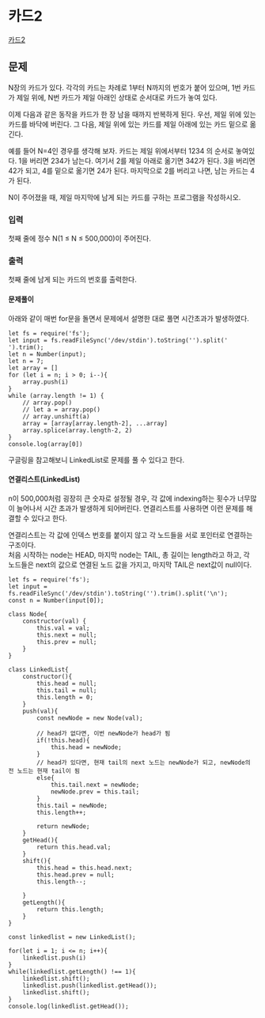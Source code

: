 # 카드2

[카드2](https://www.acmicpc.net/problem/2164)

## 문제

N장의 카드가 있다. 각각의 카드는 차례로 1부터 N까지의 번호가 붙어 있으며, 1번 카드가 제일 위에, N번 카드가 제일 아래인 상태로 순서대로 카드가 놓여 있다.

이제 다음과 같은 동작을 카드가 한 장 남을 때까지 반복하게 된다. 우선, 제일 위에 있는 카드를 바닥에 버린다. 그 다음, 제일 위에 있는 카드를 제일 아래에 있는 카드 밑으로 옮긴다.

예를 들어 N=4인 경우를 생각해 보자. 카드는 제일 위에서부터 1234 의 순서로 놓여있다. 1을 버리면 234가 남는다. 여기서 2를 제일 아래로 옮기면 342가 된다. 3을 버리면 42가 되고, 4를 밑으로 옮기면 24가 된다. 마지막으로 2를 버리고 나면, 남는 카드는 4가 된다.

N이 주어졌을 때, 제일 마지막에 남게 되는 카드를 구하는 프로그램을 작성하시오.

### 입력

첫째 줄에 정수 N(1 ≤ N ≤ 500,000)이 주어진다.

### 출력

첫째 줄에 남게 되는 카드의 번호를 출력한다.

#### 문제풀이

아래와 같이 매번 for문을 돌면서 문제에서 설명한 대로 풀면 시간초과가 발생하였다.

```
let fs = require('fs');
let input = fs.readFileSync('/dev/stdin').toString('').split(' ').trim();
let n = Number(input);
let n = 7;
let array = []
for (let i = n; i > 0; i--){
    array.push(i)
}
while (array.length != 1) {
    // array.pop()
    // let a = array.pop()
    // array.unshift(a)
    array = [array[array.length-2], ...array]
    array.splice(array.length-2, 2)
}
console.log(array[0])
```

구글링을 참고해보니 LinkedList로 문제를 풀 수 있다고 한다.

#### 연결리스트(LinkedList)

n이 500,000처럼 굉장히 큰 숫자로 설정될 경우, 각 값에 indexing하는 횟수가 너무많이 늘어나서 시간 초과가 발생하게 되어버린다. 연결리스트를 사용하면 이런 문제를 해결할 수 있다고 한다.

연결리스트는 각 값에 인덱스 번호를 붙이지 않고 각 노드들을 서로 포인터로 연결하는 구조이다.  
처음 시작하는 node는 HEAD, 마지막 node는 TAIL, 총 길이는 length라고 하고, 각 노드들은 next의 값으로 연결된 노드 값을 가지고, 마지막 TAIL은 next값이 null이다.

```
let fs = require('fs');
let input = fs.readFileSync('/dev/stdin').toString('').trim().split('\n');
const n = Number(input[0]);

class Node{
    constructor(val) {
        this.val = val;
        this.next = null;
        this.prev = null;
    }
}

class LinkedList{
    constructor(){
        this.head = null;
        this.tail = null;
        this.length = 0;
    }
    push(val){
        const newNode = new Node(val);

        // head가 없다면, 이번 newNode가 head가 됨
        if(!this.head){
            this.head = newNode;
        }
        // head가 있다면, 현재 tail의 next 노드는 newNode가 되고, newNode의 전 노드는 현재 tail이 됨
        else{
            this.tail.next = newNode;
            newNode.prev = this.tail;
        }
        this.tail = newNode;
        this.length++;

        return newNode;
    }
    getHead(){
        return this.head.val;
    }
    shift(){
        this.head = this.head.next;
        this.head.prev = null;
        this.length--;

    }
    getLength(){
        return this.length;
    }
}

const linkedlist = new LinkedList();

for(let i = 1; i <= n; i++){
    linkedlist.push(i)
}
while(linkedlist.getLength() !== 1){
    linkedlist.shift();
    linkedlist.push(linkedlist.getHead());
    linkedlist.shift();
}
console.log(linkedlist.getHead());
```
